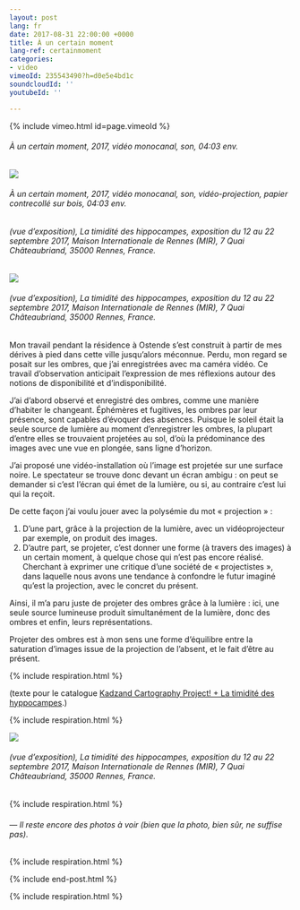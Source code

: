 ```yaml
---
layout: post
lang: fr
date: 2017-08-31 22:00:00 +0000
title: À un certain moment
lang-ref: certainmoment
categories:
- video
vimeoId: 235543490?h=d0e5e4bd1c
soundcloudId: ''
youtubeId: ''

---
```

{% include vimeo.html id=page.vimeoId %}

###### _À un certain moment_, 2017, vidéo monocanal, son, 04:03 env.

![](/mepierdoparaver/imgs/a-un-certain-moment-2-up.jpg)

###### _À un certain moment_, 2017, vidéo monocanal, son, vidéo-projection, papier contrecollé sur bois, 04:03 env.

###### (vue d’exposition), _La timidité des hippocampes_, exposition du 12 au 22 septembre 2017, Maison Internationale de Rennes (MIR), 7 Quai Châteaubriand, 35000 Rennes, France.

![](/mepierdoparaver/imgs/a-un-certain-moment-4-up.jpg)

###### (vue d’exposition), _La timidité des hippocampes_, exposition du 12 au 22 septembre 2017, Maison Internationale de Rennes (MIR), 7 Quai Châteaubriand, 35000 Rennes, France.

Mon travail pendant la résidence à Ostende s’est construit à partir de mes dérives à pied dans cette ville jusqu’alors méconnue. Perdu, mon regard se posait sur les ombres, que j’ai enregistrées avec ma caméra vidéo. Ce travail d’observation anticipait l’expression de mes réflexions autour des notions de disponibilité et d’indisponibilité.

J’ai d’abord observé et enregistré des ombres, comme une manière d’habiter le changeant. Éphémères et fugitives, les ombres par leur présence, sont capables d’évoquer des absences. Puisque le soleil était la seule source de lumière au moment d’enregistrer les ombres, la plupart d’entre elles se trouvaient projetées au sol, d’où la prédominance des images avec une vue en plongée, sans ligne d’horizon.

J’ai proposé une vidéo-installation où l’image est projetée sur une surface noire. Le spectateur se trouve donc devant un écran ambigu : on peut se demander si c’est l’écran qui émet de la lumière, ou si, au contraire c’est lui qui la reçoit.

De cette façon j’ai voulu jouer avec la polysémie du mot « projection » :

1. D’une part, grâce à la projection de la lumière, avec un vidéoprojecteur par exemple, on produit des images.
2. D’autre part, se projeter, c’est donner une forme (à travers des images) à un certain moment, à quelque chose qui n’est pas encore réalisé. Cherchant à exprimer une critique d’une société de « projectistes », dans laquelle nous avons une tendance à confondre le futur imaginé qu’est la projection, avec le concret du présent.

Ainsi, il m’a paru juste de projeter des ombres grâce à la lumière : ici, une seule source lumineuse produit simultanément de la lumière, donc des ombres et enfin, leurs représentations.

Projeter des ombres est à mon sens une forme d’équilibre entre la saturation d’images issue de la projection de l’absent, et le fait d’être au présent.

{% include respiration.html %}

(texte pour le catalogue [Kadzand Cartography Project! + La timidité des hyppocampes](https://en.calameo.com/read/006090984f051e8da5887).)

{% include respiration.html %}

![](/mepierdoparaver/imgs/a-un-certain-moment-1-up.jpg)

###### (vue d’exposition), _La timidité des hippocampes_, exposition du 12 au 22 septembre 2017, Maison Internationale de Rennes (MIR), 7 Quai Châteaubriand, 35000 Rennes, France.

{% include respiration.html %}

###### _— Il reste encore des photos à voir (bien que la photo, bien sûr, ne suffise pas)._

{% include respiration.html %}

{% include end-post.html %}

{% include respiration.html %}